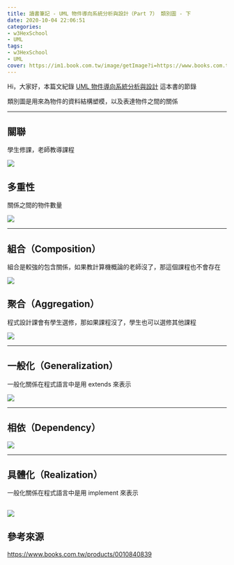 ```yaml
---
title: 讀書筆記 - UML 物件導向系統分析與設計（Part 7） 類別圖 - 下
date: 2020-10-04 22:06:51
categories:
- w3HexSchool
- UML
tags:
- w3HexSchool
- UML
cover: https://im1.book.com.tw/image/getImage?i=https://www.books.com.tw/img/001/084/08/0010840839.jpg?v=5dce703d
---
```


Hi，大家好，本篇文紀錄 [UML 物件導向系統分析與設計](https://www.books.com.tw/products/0010840839) 這本書的節錄

類別圖是用來為物件的資料結構塑模，以及表達物件之間的關係

---

## 關聯

學生修課，老師教導課程

![](https://i.imgur.com/71XWVzj.png)


## 多重性

關係之間的物件數量

![](https://i.imgur.com/8tuuQyX.png)

---

## 組合（Composition）

組合是較強的包含關係，如果教計算機概論的老師沒了，那這個課程也不會存在

![](https://i.imgur.com/nsshrFM.png)

## 聚合（Aggregation）

程式設計課會有學生選修，那如果課程沒了，學生也可以選修其他課程

![](https://i.imgur.com/wobx52L.png)

---

## 一般化（Generalization）

一般化關係在程式語言中是用 extends 來表示

![](https://i.imgur.com/JKEkILl.png)

---

## 相依（Dependency）

![](https://i.imgur.com/FG0ndDY.png)

---

## 具體化（Realization）

一般化關係在程式語言中是用 implement 來表示

![](https://i.imgur.com/K9dqauZ.png)
---

## 參考來源

https://www.books.com.tw/products/0010840839
